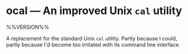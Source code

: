# ocal — An improved Unix `cal` utility

%%VERSION%%

A replacement for the standard Unix `cal` utility. Partly because I could,
partly because I'd become too irritated with its command line interface.

<!--
SPDX-FileCopyrightText: 2024 Richard Mortier <mort@cantab.net>

SPDX-License-Identifier: ISC
-->
